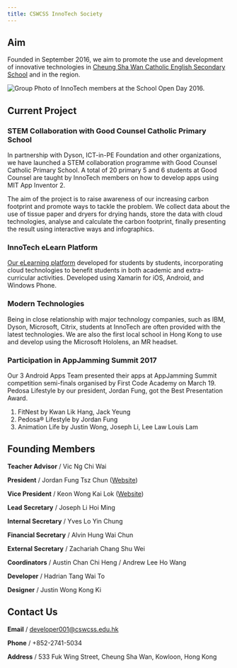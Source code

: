 ```yaml
---
title: CSWCSS InnoTech Society
---
```


## Aim

Founded in September 2016, we aim to promote the use and development of innovative technologies in [Cheung Sha Wan Catholic English Secondary School](http://www.cswcss.edu.hk/index/customIndex.aspx?nnnid=1) and in the region.

![Group Photo of InnoTech members at the School Open Day 2016.](https://raw.githubusercontent.com/CSWCSS-InnoTech/cswcss-innotech.github.io/master/group-photo2.jpg)

## Current Project

### STEM Collaboration with Good Counsel Catholic Primary School

In partnership with Dyson, ICT-in-PE Foundation and other organizations, we have launched a STEM collaboration programme with Good Counsel Catholic Primary School. A total of 20 primary 5 and 6 students at Good Counsel are taught by InnoTech members on how to develop apps using MIT App Inventor 2. 

The aim of the project is to raise awareness of our increasing carbon footprint and promote ways to tackle the problem. We collect data about the use of tissue paper and dryers for drying hands, store the data with cloud technologies, analyse and calculate the carbon footprint, finally presenting the result using interactive ways and infographics.

### InnoTech eLearn Platform

[Our eLearning platform](https://github.com/CSWCSS-InnoTech/InnoTech-eLearning) developed for students by students, incorporating cloud technologies to benefit students in both academic and extra-curricular activities. Developed using Xamarin for iOS, Android, and Windows Phone.

### Modern Technologies

Being in close relationship with major technology companies, such as IBM, Dyson, Microsoft, Citrix, students at InnoTech are often provided with the latest technologies. We are also the first local school in Hong Kong to use and develop using the Microsoft Hololens, an MR headset. 

### Participation in AppJamming Summit 2017

Our 3 Android Apps Team presented their apps at AppJamming Summit competition semi-finals organised by First Code Academy on March 19. Pedosa Lifestyle by our president, Jordan Fung, got the Best Presentation Award.
1. FitNest by Kwan Lik Hang, Jack Yeung
2. Pedosa® Lifestyle by Jordan Fung
3. Animation Life by Justin Wong, Joseph Li, Lee Law Louis Lam

## Founding Members

**Teacher Advisor** / Vic Ng Chi Wai

**President** / Jordan Fung Tsz Chun ([Website](http://www.jordanfung.com))

**Vice President** / Keon Wong Kai Lok ([Website](http://designheaven8.wixsite.com/lego-mania-official))

**Lead Secretary** / Joseph Li Hoi Ming

**Internal Secretary** / Yves Lo Yin Chung

**Financial Secretary** / Alvin Hung Wai Chun

**External Secretary** / Zachariah Chang Shu Wei

**Coordinators** / Austin Chan Chi Heng / Andrew Lee Ho Wang

**Developer** / Hadrian Tang Wai To

**Designer** / Justin Wong Kong Ki

## Contact Us

**Email** / developer001@cswcss.edu.hk

**Phone** / +852-2741-5034

**Address** / 533 Fuk Wing Street, Cheung Sha Wan, Kowloon, Hong Kong
